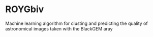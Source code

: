 # ROYGbiv
Machine learning algorithm for clusting and predicting the quality of astronomical images taken with the BlackGEM aray
